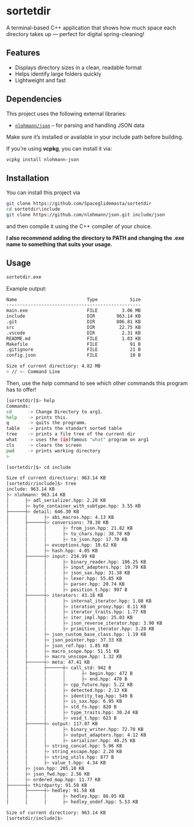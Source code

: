 # sortetdir

A terminal-based C++ application that shows how much space each directory takes up — perfect for digital spring-cleaning!

## Features
- Displays directory sizes in a clean, readable format  
- Helps identify large folders quickly  
- Lightweight and fast  

## Dependencies
This project uses the following external libraries:
- [`nlohmann/json`](https://github.com/nlohmann/json) – for parsing and handling JSON data

Make sure it’s installed or available in your include path before building.

If you’re using **vcpkg**, you can install it via:
```bash
vcpkg install nlohmann-json
```

## Installation
You can install this project via
```bash
git clone https://github.com/Spaceglidemasta/sortetdir
cd sortetdir\include
git clone https://github.com/nlohmann/json.git include/json
```

and then compile it using the C++ compiler of your choice.

__I also recommend adding the directory to PATH and changing the .exe
name to something that suits your usage.__ 


## Usage

```bash
sortetdir.exe
```
Example output:
```bash
Name                          Type            Size
--------------------------------------------------
main.exe                      FILE         3.06 MB
include                       DIR        963.14 KB
.git                          DIR        806.81 KB
src                           DIR         22.75 KB
.vscode                       DIR          2.31 KB
README.md                     FILE         1.03 KB
Makefile                      FILE            91 B
.gitignore                    FILE            21 B
config.json                   FILE            10 B

Size of current directiory: 4.82 MB
> // <- Command Line 
```
Then, use the _help_ command to see which other commands this program has to offer!
```bash
[sortetdir]$> help
Commands:
cd      -> Change Directory to arg1.
help    -> prints this.
q       -> quits the programm.
table   -> prints the standart sorted table
tree    -> prints a file tree of the current dir
what    -> uses the (in)famous "what" program on arg1
cls     -> clears the screen
pwd     -> prints working directory
>
``` 
```bash
[sortetdir]$> cd include

Size of current directiory: 963.14 KB
[sortetdir/include]$> tree
include: 963.14 KB
├> nlohmann: 963.14 KB
│      ├> adl_serializer.hpp: 2.28 KB
│      ├> byte_container_with_subtype.hpp: 3.55 KB
├──────┼> detail: 646.30 KB
│      │      ├> abi_macros.hpp: 4.13 KB
│      ├──────┼> conversions: 78.30 KB
│      │      │      ├> from_json.hpp: 21.82 KB
│      │      │      ├> to_chars.hpp: 38.78 KB
│      │      │      ├> to_json.hpp: 17.70 KB
│      │      ├> exceptions.hpp: 10.62 KB
│      │      ├> hash.hpp: 4.05 KB
│      ├──────┼> input: 234.99 KB
│      │      │      ├> binary_reader.hpp: 106.25 KB
│      │      │      ├> input_adapters.hpp: 19.79 KB
│      │      │      ├> json_sax.hpp: 31.38 KB
│      │      │      ├> lexer.hpp: 55.85 KB
│      │      │      ├> parser.hpp: 20.74 KB
│      │      │      ├> position_t.hpp: 997 B
│      ├──────┼> iterators: 43.18 KB
│      │      │      ├> internal_iterator.hpp: 1.08 KB
│      │      │      ├> iteration_proxy.hpp: 8.11 KB
│      │      │      ├> iterator_traits.hpp: 1.77 KB
│      │      │      ├> iter_impl.hpp: 25.03 KB
│      │      │      ├> json_reverse_iterator.hpp: 3.90 KB
│      │      │      ├> primitive_iterator.hpp: 3.28 KB
│      │      ├> json_custom_base_class.hpp: 1.19 KB
│      │      ├> json_pointer.hpp: 37.33 KB
│      │      ├> json_ref.hpp: 1.85 KB
│      │      ├> macro_scope.hpp: 51.51 KB
│      │      ├> macro_unscope.hpp: 1.32 KB
│      ├──────┼> meta: 47.41 KB
│      │      ├──────┼> call_std: 942 B
│      │      │      │      ├> begin.hpp: 472 B
│      │      │      │      ├> end.hpp: 470 B
│      │      │      ├> cpp_future.hpp: 5.22 KB
│      │      │      ├> detected.hpp: 2.13 KB
│      │      │      ├> identity_tag.hpp: 549 B
│      │      │      ├> is_sax.hpp: 6.95 KB
│      │      │      ├> std_fs.hpp: 820 B
│      │      │      ├> type_traits.hpp: 30.24 KB
│      │      │      ├> void_t.hpp: 623 B
│      ├──────┼> output: 117.07 KB
│      │      │      ├> binary_writer.hpp: 72.70 KB
│      │      │      ├> output_adapters.hpp: 4.12 KB
│      │      │      ├> serializer.hpp: 40.25 KB
│      │      ├> string_concat.hpp: 5.96 KB
│      │      ├> string_escape.hpp: 2.20 KB
│      │      ├> string_utils.hpp: 877 B
│      │      ├> value_t.hpp: 4.34 KB
│      ├> json.hpp: 205.10 KB
│      ├> json_fwd.hpp: 2.56 KB
│      ├> ordered_map.hpp: 11.77 KB
├──────┼> thirdparty: 91.58 KB
│      ├──────┼> hedley: 91.58 KB
│      │      │      ├> hedley.hpp: 86.05 KB
│      │      │      ├> hedley_undef.hpp: 5.53 KB

Size of current directiory: 963.14 KB
[sortetdir/include]$>
```
